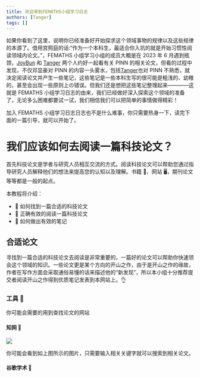 ```yaml
---
title: 欢迎来到FEMATHS小组学习日志
authors: [Tanger]
tags: []
---
```


如果你看到了这里，说明你已经准备好开始探求这个领域事物的规律以及这些规律的本源了。借用宫照庭的话:“作为一个本科生，最适合你入坑的就是开始习惯性阅读领域内论文。”，FEMATHS 小组学习小组的成员大概是在 2023 年 6 月遇到瓶颈，[JoyBun](https://github.com/JoyBun) 和 [Tanger](https://github.com/redhat123456) 两个人约好一起看有关 PINN 的相关论文，但看的过程中发现，不仅邓显豪对 PINN 的内容一头雾水，包括[Tanger](https://github.com/redhat123456)也对 PINN 不熟悉，就决定阅读论文并产生一些笔记，这些笔记是一些本科生写的很可能是粗浅的、幼稚的，甚至会出现一些原则上の错误。但我们还是想把这些笔记整理起来————这就是 FEMATHS 小组学习日志的由来，我们已经做好深入探索这个领域的准备了，无论多么困难都要试一试，我们相信我们可以把简单的事情做得精彩！

加入 FEMATHS 小组学习日志日志也不是什么难事，你只需要热身一下，读完下面的一篇引导，就可以开始了。

# 我们应该如何去阅读一篇科技论文？

首先科技论文是学者与研究人员相互交流的方式。阅读科技论文可以帮助您通过指导研究人员解释他们的想法来提高您的认知以及理解。书籍 📕、网站 🖥，期刊论文等等都是一般的起点。

本教程将介绍：

- 🌴 如何找到一篇合适的科技论文
- 🌵 正确有效的阅读一篇科技论文
- 🌾 如何做出有效的笔记

## 合适论文

寻找到一篇合适的科技论文去阅读是非常重要的，一篇好的论文可以帮助你快速领会这个领域的知识。一些论文更是某个方向的开山之作，由于是开山之作的缘故，作者在写作方面会采取通俗易懂的话来描述他的“新发现”，所以本小组十分推荐提交者阅读开山之作得到优质笔记发表到本网站上。👌

### 工具 🔨

你可能会需要的用到查找论文的网站

#### 知网 🍉

![](https://pic.imgdb.cn/item/6497f4991ddac507cc2a6c99.jpg)

你可能会看到如上图所示的图片，只需要输入相关关键字就可以搜索到相关论文。

#### 谷歌学术 🍊

